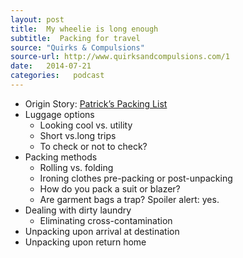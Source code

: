 ```yaml
---
layout: post
title:  My wheelie is long enough
subtitle:  Packing for travel
source: "Quirks & Compulsions"
source-url: http://www.quirksandcompulsions.com/1
date:   2014-07-21
categories:   podcast
---
```


* Origin Story: [Patrick’s Packing List](https://github.com/pmarsceill/packing-list/blob/master/packing-list.md)
* Luggage options
  * Looking cool vs. utility
  * Short vs.long trips
  * To check or not to check?
* Packing methods
  * Rolling vs. folding
  * Ironing clothes pre-packing or post-unpacking
  * How do you pack a suit or blazer?
  * Are garment bags a trap? Spoiler alert: yes.
* Dealing with dirty laundry
  * Eliminating cross-contamination
* Unpacking upon arrival at destination
* Unpacking upon return home
